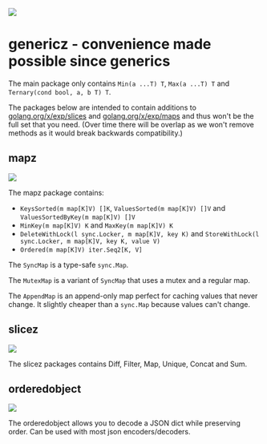 [![](https://godoc.org/github.com/Jille/genericz?status.svg)](https://pkg.go.dev/github.com/Jille/genericz)

# genericz - convenience made possible since generics

The main package only contains `Min(a ...T) T`, `Max(a ...T) T` and `Ternary(cond bool, a, b T) T`.

The packages below are intended to contain additions to [golang.org/x/exp/slices](https://pkg.go.dev/golang.org/x/exp/slices) and [golang.org/x/exp/maps](https://pkg.go.dev/golang.org/x/exp/maps) and thus won't be the full set that you need. (Over time there will be overlap as we won't remove methods as it would break backwards compatibility.)

## mapz

[![](https://godoc.org/github.com/Jille/genericz/mapz?status.svg)](https://pkg.go.dev/github.com/Jille/genericz/mapz)

The mapz package contains:

* `KeysSorted(m map[K]V) []K`, `ValuesSorted(m map[K]V) []V` and `ValuesSortedByKey(m map[K]V) []V`
* `MinKey(m map[K]V) K` and `MaxKey(m map[K]V) K`
* `DeleteWithLock(l sync.Locker, m map[K]V, key K)` and `StoreWithLock(l sync.Locker, m map[K]V, key K, value V)`
* `Ordered(m map[K]V) iter.Seq2[K, V]`

The `SyncMap` is a type-safe `sync.Map`.

The `MutexMap` is a variant of `SyncMap` that uses a mutex and a regular map.

The `AppendMap` is an append-only map perfect for caching values that never change. It slightly cheaper than a `sync.Map` because values can't change.

## slicez

[![](https://godoc.org/github.com/Jille/genericz/slicez?status.svg)](https://pkg.go.dev/github.com/Jille/genericz/slicez)

The slicez packages contains Diff, Filter, Map, Unique, Concat and Sum.

## orderedobject

[![](https://godoc.org/github.com/Jille/genericz/orderedobject?status.svg)](https://pkg.go.dev/github.com/Jille/genericz/orderedobject)

The orderedobject allows you to decode a JSON dict while preserving order. Can be used with most json encoders/decoders.
